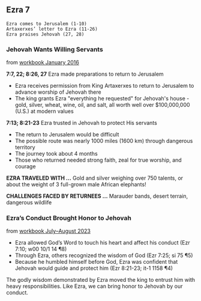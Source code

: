 ## Ezra 7

```
Ezra comes to Jerusalem (1-10)
Artaxerxes’ letter to Ezra (11-26)
Ezra praises Jehovah (27, 28)
```

### Jehovah Wants Willing Servants

from [workbook January 2016](https://www.jw.org/en/library/jw-meeting-workbook/january-2016-mwb/meeting-schedule-jan25-31/)

**7:7, 22; 8:26, 27** Ezra made preparations to return to Jerusalem

- Ezra receives permission from King Artaxerxes to return to Jerusalem to advance worship of Jehovah there
- The king grants Ezra "everything he requested" for Jehovah's house - gold, silver, wheat, wine, oil, and salt, all worth well over $100,000,000 (U.S.) at modern values

**7:13; 8:21-23** Ezra trusted in Jehovah to protect His servants

- The return to Jerusalem would be difficult
- The possible route was nearly 1000 miles (1600 km) through dangerous territory
- The journey took about 4 months
- Those who returned needed strong faith, zeal for true worship, and courage

**EZRA TRAVELED WITH ...** Gold and silver weighing over 750 talents, or about the weight of 3 full-grown male African elephants!

**CHALLENGES FACED BY RETURNEES ...** Marauder bands, desert terrain, dangerous wildlife

### Ezra’s Conduct Brought Honor to Jehovah

from [workbook July–August 2023](https://www.jw.org/en/library/jw-meeting-workbook/july-august-2023-mwb/Life-and-Ministry-Meeting-Schedule-for-July-10-16-2023/Ezras-Conduct-Brought-Honor-to-Jehovah/)

- Ezra allowed God’s Word to touch his heart and affect his conduct (Ezr 7:10; w00 10/1 14 ¶8)
- Through Ezra, others recognized the wisdom of God (Ezr 7:25; si 75 ¶5)
- Because he humbled himself before God, Ezra was confident that Jehovah would guide and protect him (Ezr 8:21-23; it-1 1158 ¶4)

The godly wisdom demonstrated by Ezra moved the king to entrust him with heavy responsibilities. Like Ezra, we can bring honor to Jehovah by our conduct.

